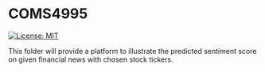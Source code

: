 # COMS4995

[![License: MIT](https://img.shields.io/badge/License-MIT-yellow.svg)](https://opensource.org/licenses/MIT)

This folder will provide a platform to illustrate the predicted sentiment score on given financial news with chosen stock tickers.

